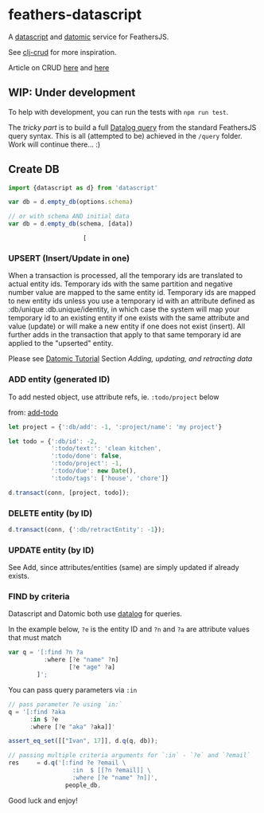 # feathers-datascript
A [datascript](https://www.npmjs.com/package/datascript) and [datomic](http://docs.datomic.com/architecture.html) service for FeathersJS.

See [clj-crud](https://github.com/thegeez/clj-crud) for more inspiration.

Article on CRUD [here](http://thegeez.net/2014/04/30/datascript_clojure_web_app.html) and [here](http://thegeez.net/2014/05/01/datascript_quiescent_standalone.html)

## WIP: Under development
To help with development, you can run the tests with `npm run test`.

The *tricky part* is to build a full [Datalog query](http://docs.datomic.com/query.html) from the standard FeathersJS query syntax. This is all (attempted to be) achieved in the `/query` folder. Work will continue there... :)

## Create DB

```js
import {datascript as d} from 'datascript'

var db = d.empty_db(options.schema)

// or with schema AND initial data
var db = d.empty_db(schema, [data])
```
                         [

### UPSERT (Insert/Update in one)

When a transaction is processed, all the temporary ids are translated to actual entity ids. Temporary ids with the same partition and negative number value are mapped to the same entity id. Temporary ids are mapped to new entity ids unless you use a temporary id with an attribute defined as :db/unique :db.unique/identity, in which case the system will map your temporary id to an existing entity if one exists with the same attribute and value (update) or will make a new entity if one does not exist (insert). All further adds in the transaction that apply to that same temporary id are applied to the "upserted" entity.

Please see [Datomic Tutorial](http://docs.datomic.com/tutorial.html)
Section *Adding, updating, and retracting data*

### ADD entity (generated ID)

To add nested object, use attribute refs, ie. `:todo/project` below

from: [add-todo](https://github.com/tonsky/datascript-todo/blob/gh-pages/src/datascript_todo/core.cljs#L223)

```js
let project = {':db/add': -1, ':project/name': 'my project'}

let todo = {':db/id': -2,
            ':todo/text:': 'clean kitchen',
            ':todo/done': false,
            ':todo/project': -1,
            ':todo/due': new Date(),
            ':todo/tags': ['house', 'chore']}

d.transact(conn, [project, todo]);
```

### DELETE entity (by ID)

```js
d.transact(conn, {':db/retractEntity': -1});
```

### UPDATE entity (by ID)

See Add, since attributes/entities (same) are simply updated if already exists.

### FIND by criteria

Datascript and Datomic both use [datalog](http://www.learndatalogtoday.org/) for queries.

In the example below, `?e` is the entity ID and `?n` and `?a` are attribute values that must match

```js
var q = '[:find ?n ?a 
          :where [?e "name" ?n] 
                 [?e "age" ?a]
        ]';
```

You can pass query parameters via `:in`

```js
// pass parameter ?e using `in:`
q = '[:find ?aka 
      :in $ ?e 
      :where [?e "aka" ?aka]]'

assert_eq_set([["Ivan", 17]], d.q(q, db));

// passing multiple criteria arguments for `:in` - `?e` and `?email`
res     = d.q('[:find ?e ?email \
                  :in  $ [[?n ?email]] \
                  :where [?e "name" ?n]]',
                people_db,
```

Good luck and enjoy!
